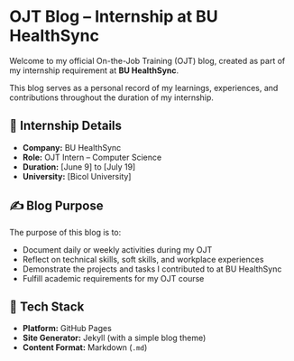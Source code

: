# OJT Blog – Internship at BU HealthSync

Welcome to my official On-the-Job Training (OJT) blog, created as part of my internship requirement at **BU HealthSync**.

This blog serves as a personal record of my learnings, experiences, and contributions throughout the duration of my internship.

## 🏥 Internship Details

- **Company:** BU HealthSync
- **Role:** OJT Intern – Computer Science
- **Duration:** [June 9] to [July 19]
- **University:** [Bicol University]

## ✍️ Blog Purpose

The purpose of this blog is to:
- Document daily or weekly activities during my OJT
- Reflect on technical skills, soft skills, and workplace experiences
- Demonstrate the projects and tasks I contributed to at BU HealthSync
- Fulfill academic requirements for my OJT course

## 🔧 Tech Stack

- **Platform:** GitHub Pages
- **Site Generator:** Jekyll (with a simple blog theme)
- **Content Format:** Markdown (`.md`)
